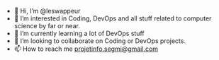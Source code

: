 - 👋 Hi, I’m @leswappeur
- 👀 I’m interested in Coding, DevOps and all stuff related to computer science by far or near.
- 🌱 I’m currently learning a lot of DevOps stuff
- 💞️ I’m looking to collaborate on Coding or DevOps projects.
- 📫 How to reach me projetinfo.segmi@gmail.com

<!---
leswappeur/leswappeur is a ✨ special ✨ repository because its `README.md` (this file) appears on your GitHub profile.
You can click the Preview link to take a look at your changes.
--->
